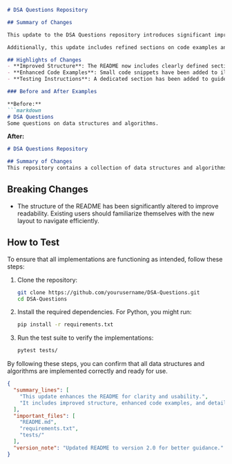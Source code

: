 ```markdown
# DSA Questions Repository

## Summary of Changes

This update to the DSA Questions repository introduces significant improvements to the README file, enhancing clarity and usability for new and existing contributors. The aim is to provide a more structured and informative guide that facilitates easier navigation through the repository's contents. By clarifying the purpose of this repository and outlining its structure, contributors can quickly find the necessary resources and understand how to contribute effectively.

Additionally, this update includes refined sections on code examples and testing instructions, ensuring that users can easily replicate the environment and test the data structures and algorithms provided. The changes aim to foster a more engaging and informative experience for developers seeking to sharpen their data structures and algorithms skills.

## Highlights of Changes
- **Improved Structure**: The README now includes clearly defined sections for summary, highlights, code examples, and testing instructions.
- **Enhanced Code Examples**: Small code snippets have been added to illustrate the use of various data structures and algorithms.
- **Testing Instructions**: A dedicated section has been added to guide users on how to test the implementations effectively.

### Before and After Examples

**Before:**
```markdown
# DSA Questions
Some questions on data structures and algorithms.
```

**After:**
```markdown
# DSA Questions Repository

## Summary of Changes
This repository contains a collection of data structures and algorithms questions designed to help sharpen your coding skills...
```

## Breaking Changes
- The structure of the README has been significantly altered to improve readability. Existing users should familiarize themselves with the new layout to navigate efficiently.

## How to Test

To ensure that all implementations are functioning as intended, follow these steps:
1. Clone the repository:
   ```bash
   git clone https://github.com/yourusername/DSA-Questions.git
   cd DSA-Questions
   ```
2. Install the required dependencies. For Python, you might run:
   ```bash
   pip install -r requirements.txt
   ```
3. Run the test suite to verify the implementations:
   ```bash
   pytest tests/
   ```

By following these steps, you can confirm that all data structures and algorithms are implemented correctly and ready for use.

```json
{
  "summary_lines": [
    "This update enhances the README for clarity and usability.",
    "It includes improved structure, enhanced code examples, and detailed testing instructions."
  ],
  "important_files": [
    "README.md",
    "requirements.txt",
    "tests/"
  ],
  "version_note": "Updated README to version 2.0 for better guidance."
}
```
```